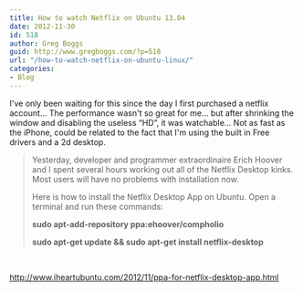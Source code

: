 ```yaml
---
title: How to watch Netflix on Ubuntu 13.04
date: 2012-11-30
id: 518
author: Greg Boggs
guid: http://www.gregboggs.com/?p=518
url: "/how-to-watch-netflix-on-ubuntu-linux/"
categories:
- Blog
---
```


I've only been waiting for this since the day I first purchased a netflix account&#8230; The performance wasn't so great for me&#8230; but after shrinking the window and disabling the useless &#8220;HD&#8221;, it was watchable&#8230; Not as fast as the iPhone, could be related to the fact that I'm using the built in Free drivers and a 2d desktop.

> Yesterday, developer and programmer extraordinaire Erich Hoover and I spent several hours working out all of the Netflix Desktop kinks. Most users will have no problems with installation now.
> 
> Here is how to install the Netflix Desktop App on Ubuntu. Open a terminal and run these commands:
> 
> **sudo apt-add-repository ppa:ehoover/compholio**
> 
> **sudo apt-get update && sudo apt-get install netflix-desktop**

&nbsp;

<http://www.iheartubuntu.com/2012/11/ppa-for-netflix-desktop-app.html>

